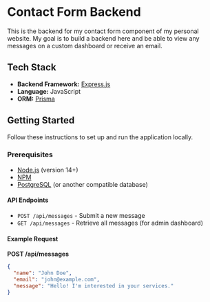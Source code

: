 # Contact Form Backend

This is the backend for my contact form component of my personal website. My goal is to build a backend here and be able to view any messages on a custom dashboard or receive an email.

## Tech Stack

- **Backend Framework:** [Express.js](https://expressjs.com/)
- **Language:** JavaScript
- **ORM:** [Prisma](https://www.prisma.io/)

## Getting Started

Follow these instructions to set up and run the application locally.

### Prerequisites

- [Node.js](https://nodejs.org/) (version 14+)
- [NPM](https://www.npmjs.com/)
- [PostgreSQL](https://www.postgresql.org/) (or another compatible database)

#### API Endpoints

- `POST /api/messages` - Submit a new message
- `GET /api/messages` - Retrieve all messages (for admin dashboard)

#### Example Request

**POST /api/messages**

```json
{
  "name": "John Doe",
  "email": "john@example.com",
  "message": "Hello! I'm interested in your services."
}
```
